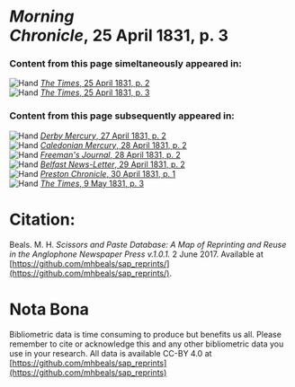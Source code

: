 # *Morning Chronicle*, 25 April 1831, p. 3  
  
### Content from this page simeltaneously appeared in:  
![Hand](http://scissorsandpaste.net/wp-content/uploads/2017/06/smallhandpointer.png) [*The Times*, 25 April 1831, p. 2](https://mhbeals.github.io/sap_html/The-Times/The-Times-25-April-1831-p-2)  
![Hand](http://scissorsandpaste.net/wp-content/uploads/2017/06/smallhandpointer.png) [*The Times*, 25 April 1831, p. 3](https://mhbeals.github.io/sap_html/The-Times/The-Times-25-April-1831-p-3)  
  
### Content from this page subsequently appeared in:  
![Hand](http://scissorsandpaste.net/wp-content/uploads/2017/06/smallhandpointer.png) [*Derby Mercury*, 27 April 1831, p. 2](https://mhbeals.github.io/sap_html/Derby-Mercury/Derby-Mercury-27-April-1831-p-2)  
![Hand](http://scissorsandpaste.net/wp-content/uploads/2017/06/smallhandpointer.png) [*Caledonian Mercury*, 28 April 1831, p. 2](https://mhbeals.github.io/sap_html/Caledonian-Mercury/Caledonian-Mercury-28-April-1831-p-2)  
![Hand](http://scissorsandpaste.net/wp-content/uploads/2017/06/smallhandpointer.png) [*Freeman's Journal*, 28 April 1831, p. 2](https://mhbeals.github.io/sap_html/Freeman's-Journal/Freeman's-Journal-28-April-1831-p-2)  
![Hand](http://scissorsandpaste.net/wp-content/uploads/2017/06/smallhandpointer.png) [*Belfast News-Letter*, 29 April 1831, p. 2](https://mhbeals.github.io/sap_html/Belfast-News-Letter/Belfast-News-Letter-29-April-1831-p-2)  
![Hand](http://scissorsandpaste.net/wp-content/uploads/2017/06/smallhandpointer.png) [*Preston Chronicle*, 30 April 1831, p. 1](https://mhbeals.github.io/sap_html/Preston-Chronicle/Preston-Chronicle-30-April-1831-p-1)  
![Hand](http://scissorsandpaste.net/wp-content/uploads/2017/06/smallhandpointer.png) [*The Times*, 9 May 1831, p. 3](https://mhbeals.github.io/sap_html/The-Times/The-Times-9-May-1831-p-3)  


# Citation: 

Beals. M. H. *Scissors and Paste Database: A Map of Reprinting and Reuse in the Anglophone Newspaper Press v.1.0.1.* 2 June 2017. Available at [https://github.com/mhbeals/sap_reprints/](https://github.com/mhbeals/sap_reprints/). 

# Nota Bona

Bibliometric data is time consuming to produce but benefits us all. Please remember to cite or acknowledge this and any other bibliometric data you use in your research. All data is available CC-BY 4.0 at [https://github.com/mhbeals/sap_reprints](https://github.com/mhbeals/sap_reprints)